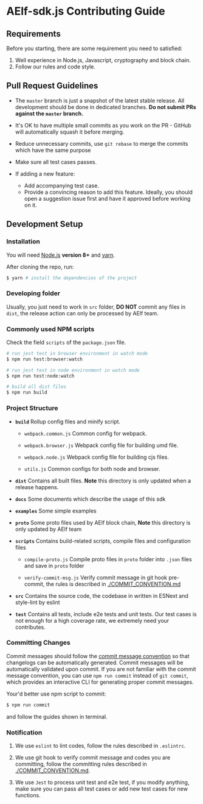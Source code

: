 # AElf-sdk.js Contributing Guide

## Requirements

Before you starting, there are some requirement you need to satisfied:

1. Well experience in Node.js, Javascript, cryptography and block chain.
2. Follow our rules and code style.

## Pull Request Guidelines

- The `master` branch is just a snapshot of the latest stable release. All development should be done in dedicated branches. **Do not submit PRs against the `master` branch.**

- It's OK to have multiple small commits as you work on the PR - GitHub will automatically squash it before merging.

- Reduce unnecessary commits, use `git rebase` to merge the commits which have the same purpose

- Make sure all test cases passes.

- If adding a new feature:
  - Add accompanying test case.
  - Provide a convincing reason to add this feature. Ideally, you should open a suggestion issue first and have it approved before working on it.

## Development Setup

### Installation

You will need [Node.js](http://nodejs.org) **version 8+** and [yarn](https://yarnpkg.com/en/docs/install).

After cloning the repo, run:

``` bash
$ yarn # install the dependencies of the project
```

### Developing folder

Usually, you just need to work in `src` folder, **DO NOT** commit any files in `dist`, the release action can only be processed by AElf team.

### Commonly used NPM scripts

Check the field `scripts` of the `package.json` file.

```bash
# run jest test in browser environment in watch mode
$ npm run test:browser:watch

# run jest test in node environment in watch mode
$ npm run test:node:watch

# build all dist files
$ npm run build
```

### Project Structure

- **`build`** Rollup config files and minify script.

  - `webpack.common.js` Common config for webpack.
  
  - `webpack.browser.js` Webpack config file for building umd file.
  
  - `webpack.node.js` Webpack config file for building cjs files.
  
  - `utils.js` Common configs for both node and browser.
  
- **`dist`** Contains all built files. **Note** this directory is only updated when a release happens.

- **`docs`** Some documents which describe the usage of this sdk

- **`examples`** Some simple examples

- **`proto`** Some proto files used by AElf block chain, **Note** this directory is only updated by AElf team

- **`scripts`** Contains build-related scripts, compile files and configuration files
  
  - `compile-proto.js` Compile proto files in `proto` folder into `.json` files and save in `proto` folder 
  
  - `verify-commit-msg.js` Verify commit message in git hook pre-commit, the rules is described in [./COMMIT_CONVENTION.md](./COMMIT_CONVENTION.md)

- **`src`** Contains the source code, the codebase in written in ESNext and style-lint by eslint

- **`test`** Contains all tests, include e2e tests and unit tests. Our test cases is not enough for a high coverage rate, we extremely need your contributes.

### Committing Changes

Commit messages should follow the [commit message convention](./COMMIT_CONVENTION.md) so that changelogs can be automatically generated. Commit messages will be automatically validated upon commit. If you are not familiar with the commit message convention, you can use `npm run commit` instead of `git commit`, which provides an interactive CLI for generating proper commit messages.

Your'd better use npm script to commit:

```bash
$ npm run commit
```

and follow the guides shown in terminal.

### Notification

1. We use `eslint` to lint codes, follow the rules described in `.eslintrc`.

2. We use git hook to verify commit message and codes you are committing, follow the committing rules described in [./COMMIT_CONVENTION.md](./COMMIT_CONVENTION.md).

3. We use `Jest` to process unit test and e2e test, if you modify anything, make sure you can pass all test cases or add new test cases for new functions.
